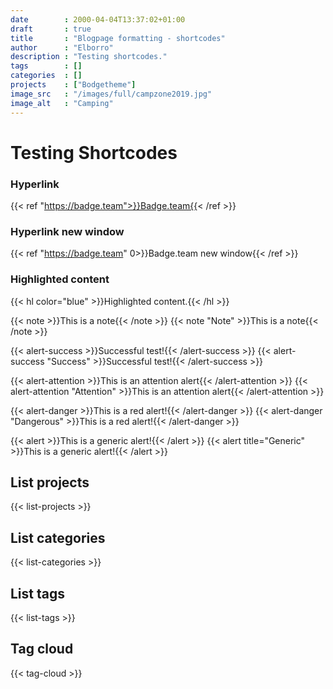 ```yaml
---
date        : 2000-04-04T13:37:02+01:00
draft       : true
title       : "Blogpage formatting - shortcodes"
author      : "Elborro"
description : "Testing shortcodes."
tags        : []
categories  : []
projects    : ["Bodgetheme"]
image_src   : "/images/full/campzone2019.jpg"
image_alt   : "Camping"
---
```


# Testing Shortcodes

### Hyperlink
{{< ref "https://badge.team">}}Badge.team{{< /ref >}}

### Hyperlink new window
{{< ref "https://badge.team" 0>}}Badge.team new window{{< /ref >}}

### Highlighted content
{{< hl color="blue" >}}Highlighted content.{{< /hl >}}

{{< note >}}This is a note{{< /note >}}
{{< note "Note" >}}This is a note{{< /note >}}

{{< alert-success >}}Successful test!{{< /alert-success >}}
{{< alert-success "Success" >}}Successful test!{{< /alert-success >}}

{{< alert-attention >}}This is an attention alert{{< /alert-attention >}}
{{< alert-attention "Attention" >}}This is an attention alert{{< /alert-attention >}}

{{< alert-danger >}}This is a red alert!{{< /alert-danger >}}
{{< alert-danger "Dangerous" >}}This is a red alert!{{< /alert-danger >}}

{{< alert >}}This is a generic alert!{{< /alert >}}
{{< alert title="Generic" >}}This is a generic alert!{{< /alert >}}

## List projects
{{< list-projects >}}

## List categories
{{< list-categories >}}

## List tags
{{< list-tags >}}

## Tag cloud
{{< tag-cloud >}}
